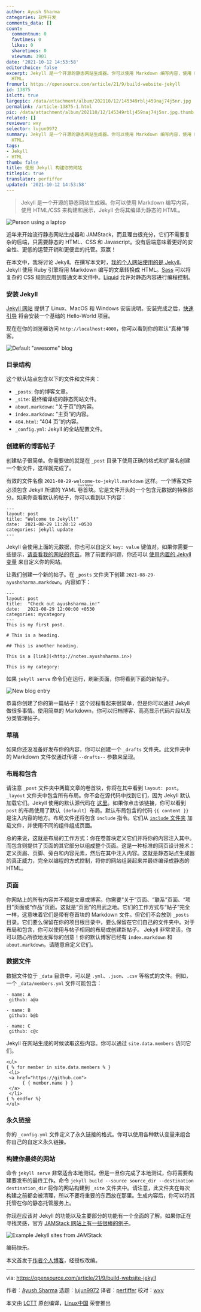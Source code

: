 ```yaml
---
author: Ayush Sharma
categories: 软件开发
comments_data: []
count:
  commentnum: 0
  favtimes: 0
  likes: 0
  sharetimes: 0
  viewnum: 3901
date: '2021-10-12 14:53:58'
editorchoice: false
excerpt: Jekyll 是一个开源的静态网站生成器。你可以使用 Markdown 编写内容，使用 HTML/CSS 来构建和展示，Jekyll 会将其编译为静态的
  HTML。
fromurl: https://opensource.com/article/21/9/build-website-jekyll
id: 13875
islctt: true
largepic: /data/attachment/album/202110/12/145349rblj459naj74j5nr.jpg
permalink: /article-13875-1.html
pic: /data/attachment/album/202110/12/145349rblj459naj74j5nr.jpg.thumb.jpg
related: []
reviewer: wxy
selector: lujun9972
summary: Jekyll 是一个开源的静态网站生成器。你可以使用 Markdown 编写内容，使用 HTML/CSS 来构建和展示，Jekyll 会将其编译为静态的
  HTML。
tags:
- Jekyll
- HTML
thumb: false
title: 使用 Jekyll 构建你的网站
titlepic: true
translator: perfiffer
updated: '2021-10-12 14:53:58'
---
```



> 
> Jekyll 是一个开源的静态网站生成器。你可以使用 Markdown 编写内容，使用 HTML/CSS 来构建和展示，Jekyll 会将其编译为静态的 HTML。
> 
> 
> 


![](/data/attachment/album/202110/12/145349rblj459naj74j5nr.jpg "Person using a laptop")


近年来开始流行静态网站生成器和 JAMStack，而且理由很充分，它们不需要复杂的后端，只需要静态的 HTML、CSS 和 Javascript。没有后端意味着更好的安全性、更低的运营开销和更便宜的托管。双赢！


在本文中，我将讨论 Jekyll。在撰写本文时，[我的个人网站使用的是 Jekyll](https://gitlab.com/ayush-sharma/ayushsharma-in)。Jekyll 使用 Ruby 引擎将用 Markdown 编写的文章转换成 HTML。[Sass](https://sass-lang.com/) 可以将复杂的 CSS 规则应用到普通文本文件中。[Liquid](https://shopify.github.io/liquid/) 允许对静态内容进行编程控制。


### 安装 Jekyll


[Jekyll 网站](https://jekyllrb.com/docs/installation/) 提供了 Linux、MacOS 和 Windows 安装说明。安装完成之后，[快速引导](https://jekyllrb.com/docs/) 将会安装一个基础的 Hello-World 项目。


现在在你的浏览器访问 `http://localhost:4000`，你可以看到你的默认“真棒”博客。


![Default "awesome" blog](/data/attachment/album/202110/12/145400v2l2ezesct52f2e6.png "Default \"awesome\" blog")


### 目录结构


这个默认站点包含以下的文件和文件夹：


* `_posts`: 你的博客文章。
* `_site`: 最终编译成的静态网站文件。
* `about.markdown`: “关于页”的内容。
* `index.markdown`: “主页”的内容。
* `404.html`: “404 页”的内容。
* `_config.yml`: Jekyll 的全站配置文件。


### 创建新的博客帖子


创建帖子很简单。你需要做的就是在 `_post` 目录下使用正确的格式和扩展名创建一个新文件，这样就完成了。


有效的文件名像 `2021-08-29-welcome-to-jekyll.markdown` 这样。一个博客文件必须包含 Jekyll 所谓的 YAML <ruby> 卷首块 <rt>  Front Matter </rt></ruby>。它是文件开头的一个包含元数据的特殊部分。如果你查看默认的帖子，你可以看到以下内容：



```
---
layout: post
title: "Welcome to Jekyll!"
date:  2021-08-29 11:28:12 +0530
categories: jekyll update
---

```

Jekyll 会使用上面的元数据，你也可以自定义 `key: value` 键值对。如果你需要一些提示，[请查看我的网站的卷首](https://gitlab.com/ayush-sharma/ayushsharma-in/-/blob/2.0/_posts/2021-07-15-the-evolution-of-ayushsharma-in.md)。除了前面的问题，你还可以 [使用内置的 Jekyll 变量](https://jekyllrb.com/docs/variables/) 来自定义你的网站。


让我们创建一个新的帖子。在 `_posts` 文件夹下创建 `2021-08-29-ayushsharma.markdown`。内容如下：



```
---
layout: post
title:  "Check out ayushsharma.in!"
date:   2021-08-29 12:00:00 +0530
categories: mycategory
---
This is my first post.

# This is a heading.

## This is another heading.

This is a [link](<http://notes.ayushsharma.in>)

This is my category:

```

如果 `jekyll serve` 命令仍在运行，刷新页面，你将看到下面的新帖子。


![New blog entry](/data/attachment/album/202110/12/145401thuu8avakvu8hes5.png "New blog entry")


恭喜你创建了你的第一篇帖子！这个过程看起来很简单，但是你可以通过 Jekyll 做很多事情。使用简单的 Markdown，你可以归档博客、高亮显示代码片段以及分类管理帖子。


### 草稿


如果你还没准备好发布你的内容，你可以创建一个 `_drafts` 文件夹。此文件夹中的 Markdown 文件仅通过传递 `--drafts--` 参数来呈现。


### 布局和包含


请注意 `_post` 文件夹中两篇文章的卷首块，你将在其中看到 `layout: post`。`_layout` 文件夹中包含所有布局。你不会在源代码中找到它们，因为 Jekyll 默认加载它们。Jekyll 使用的默认源代码在 [这里](https://github.com/jekyll/minima/blob/master/_layouts/post.html)。如果你点击该链接，你可以看到 `post` 的布局使用了默认（`default`）布局。默认布局包含的代码 `{{ content }}` 是注入内容的地方。布局文件还将包含 `include` 指令。它们从 [`include` 文件夹](https://github.com/jekyll/minima/tree/master/_includes) 加载文件，并使用不同的组件组成页面。


总的来说，这就是布局的工作方式：你在卷首块定义它们并将你的内容注入其中。而包含则提供了页面的其它部分以组成整个页面。这是一种标准的网页设计技术：定义页眉、页脚、旁白和内容元素，然后在其中注入内容。这就是静态站点生成器的真正威力，完全以编程的方式控制，将你的网站组装起来并最终编译成静态的 HTML。


### 页面


你网站上的所有内容并不都是文章或博客。你需要“关于”页面、“联系”页面、“项目”页面或“作品”页面。这就是“页面”的用武之地。它们的工作方式与“帖子”完全一样，这意味着它们是带有卷首块的 Markdown 文件。但它们不会放到 `_posts` 目录。它们要么保留在你的项目根目录中，要么保留在它们自己的文件夹中。对于布局和包含，你可以使用与帖子相同的布局或创建新帖子。 Jekyll 非常灵活，你可以随心所欲地发挥你的创意！你的默认博客已经有 `index.markdown` 和 `about.markdown`。请随意自定义它们。


### 数据文件


数据文件位于 `_data` 目录中，可以是 `.yml`、`.json`、`.csv` 等格式的文件。例如，一个 `_data/members.yml` 文件可能包含：



```
- name: A
 github: a@a

- name: B
 github: b@b

- name: C
 github: c@c

```

Jekyll 在网站生成的时候读取这些内容。你可以通过 `site.data.members` 访问它们。



```
<ul>
{ % for member in site.data.members % }
 <li>
 <a href="https://github.com">
      { { member.name } } 
 </a>
 </li>
{ % endfor %}
</ul>

```

### 永久链接


你的 `_config.yml` 文件定义了永久链接的格式。你可以使用各种默认变量来组合你自己的自定义永久链接。


### 构建你最终的网站


命令 `jekyll serve` 非常适合本地测试。但是一旦你完成了本地测试，你将需要构建要发布的最终工作。命令 `jekyll build --source source_dir --destination destination_dir` 将你的网站构建到 `_site` 文件夹中。请注意，此文件夹在每次构建之前都会被清理，所以不要将重要的东西放在那里。生成内容后，你可以将其托管在你的静态托管服务上。


你现在应该对 Jekyll 的功能以及主要部分的功能有一个全面的了解。如果你正在寻找灵感，官方 [JAMStack 网站上有一些很棒的例子](https://jamstack.org/examples/)。


![Example Jekyll sites from JAMStack](/data/attachment/album/202110/12/145402i2000sr0y2002gnt.png "Example Jekyll sites from JAMStack")


编码快乐。


本文首发于[作者个人博客](https://notes.ayushsharma.in/2021/08/introduction-to-jekyll)，经授权改编。




---


via: <https://opensource.com/article/21/9/build-website-jekyll>


作者：[Ayush Sharma](https://opensource.com/users/ayushsharma) 选题：[lujun9972](https://github.com/lujun9972) 译者：[perfiffer](https://github.com/perfiffer) 校对：[wxy](https://github.com/wxy)


本文由 [LCTT](https://github.com/LCTT/TranslateProject) 原创编译，[Linux中国](https://linux.cn/) 荣誉推出
